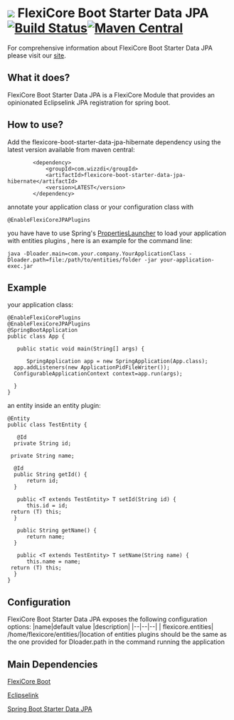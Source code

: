 
# ![](https://support.wizzdi.com/wp-content/uploads/2020/05/flexicore-icon-extra-small.png) FlexiCore Boot Starter Data JPA [![Build Status](https://jenkins.wizzdi.com/buildStatus/icon?job=wizzdi+organization%2Fflexicore-boot-starter-data-jpa-hibernate%2Fmaster)](https://jenkins.wizzdi.com/job/wizzdi%20organization/job/flexicore-boot-starter-data-jpa-hibernate/job/master/)[![Maven Central](https://img.shields.io/maven-central/v/com.wizzdi/flexicore-boot-starter-data-jpa-hibernate.svg?label=Maven%20Central)](https://search.maven.org/search?q=g:%22com.wizzdi%22%20AND%20a:%22flexicore-boot-starter-data-jpa-hibernate%22)


For comprehensive information about FlexiCore Boot Starter Data JPA please visit our [site](http://wizzdi.com/).

## What it does?

FlexiCore Boot Starter Data JPA is a FlexiCore Module that provides an opinionated Eclipselink JPA registration for spring boot.

## How to use?
Add the flexicore-boot-starter-data-jpa-hibernate dependency using the latest version available from maven central:

            <dependency>
                <groupId>com.wizzdi</groupId>
                <artifactId>flexicore-boot-starter-data-jpa-hibernate</artifactId>
                <version>LATEST</version>
            </dependency>
annotate your application class or your configuration class with

    @EnableFlexiCoreJPAPlugins
you have have to use Spring's [PropertiesLauncher](https://docs.spring.io/spring-boot/docs/current/api/org/springframework/boot/loader/PropertiesLauncher.html) to load your application with entities plugins , here is an example for the command line:

    java -Dloader.main=com.your.company.YourApplicationClass -Dloader.path=file:/path/to/entities/folder -jar your-application-exec.jar 

## Example
your application class:

    @EnableFlexiCorePlugins  
    @EnableFlexiCoreJPAPlugins
    @SpringBootApplication  
    public class App {  
      
       public static void main(String[] args) {  
      
          SpringApplication app = new SpringApplication(App.class);  
      app.addListeners(new ApplicationPidFileWriter());  
      ConfigurableApplicationContext context=app.run(args);  
      
      }
    }
an entity inside an entity plugin:

    @Entity  
    public class TestEntity {  
      
       @Id  
      private String id;  
      
     private String name;  
      
      @Id  
      public String getId() {  
          return id;  
      }  
      
       public <T extends TestEntity> T setId(String id) {  
          this.id = id;  
     return (T) this;  
      }  
      
       public String getName() {  
          return name;  
      }  
      
       public <T extends TestEntity> T setName(String name) {  
          this.name = name;  
     return (T) this;  
      }  
    }

## Configuration
FlexiCore Boot Starter Data JPA exposes the following configuration options:
|name|default value  |description|
|--|--|--|
| flexicore.entities| /home/flexicore/entities/|location of entities plugins should be the same as the one provided for Dloader.path in the command running the application


## Main Dependencies

[FlexiCore Boot](https://github.com/wizzdi/flexicore-boot)

[Eclipselink](https://github.com/eclipse-ee4j/eclipselink)

[Spring Boot Starter Data JPA](https://search.maven.org/artifact/org.springframework.boot/spring-boot-starter-data-jpa-hibernate)

